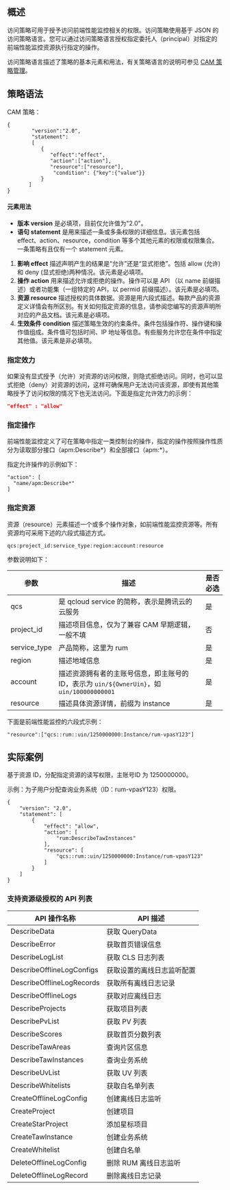 ## 概述
访问策略可用于授予访问前端性能监控相关的权限。访问策略使用基于 JSON 的访问策略语言。您可以通过访问策略语言授权指定委托人（principal）对指定的前端性能监控资源执行指定的操作。

访问策略语言描述了策略的基本元素和用法，有关策略语言的说明可参见 [CAM 策略管理](https://cloud.tencent.com/document/product/598/10600)。

## 策略语法
CAM 策略：

```
{	 
        "version":"2.0", 
        "statement": 
        [ 
           { 
              "effect":"effect", 
              "action":["action"], 
              "resource":["resource"], 
               "condition": {"key":{"value"}} 
           } 
       ] 
} 

```
#### 元素用法
- **版本 version** 是必填项，目前仅允许值为"2.0"。
- **语句 statement** 是用来描述一条或多条权限的详细信息。该元素包括 effect、action、resource，condition 等多个其他元素的权限或权限集合。一条策略有且仅有一个 statement 元素。
 1. **影响 effect** 描述声明产生的结果是“允许”还是“显式拒绝”。包括 allow (允许)和 deny (显式拒绝)两种情况。该元素是必填项。
 2. **操作 action** 用来描述允许或拒绝的操作。操作可以是 API （以 name 前缀描述）或者功能集（一组特定的 API，以 permid 前缀描述）。该元素是必填项。
 3. **资源 resource** 描述授权的具体数据。资源是用六段式描述。每款产品的资源定义详情会有所区别。有关如何指定资源的信息，请参阅您编写的资源声明所对应的产品文档。该元素是必填项。
 4. **生效条件 condition** 描述策略生效的约束条件。条件包括操作符、操作键和操作值组成。条件值可包括时间、IP 地址等信息。有些服务允许您在条件中指定其他值。该元素是非必填项。




### 指定效力

如果没有显式授予（允许）对资源的访问权限，则隐式拒绝访问。同时，也可以显式拒绝（deny）对资源的访问，这样可确保用户无法访问该资源，即使有其他策略授予了访问权限的情况下也无法访问。下面是指定允许效力的示例：

```json
"effect" : "allow"
```

### 指定操作

前端性能监控定义了可在策略中指定一类控制台的操作，指定的操作按照操作性质分为读取部分接口（apm:Describe\*）和全部接口（apm:\*）。

指定允许操作的示例如下：

```
"action": [
  "name/apm:Describe*"
]
```

### 指定资源

资源（resource）元素描述一个或多个操作对象，如前端性能监控资源等。所有资源均可采用下述的六段式描述方式。

```plaintext
qcs:project_id:service_type:region:account:resource
```

参数说明如下：

| 参数         | 描述                                                         | 是否必选 |
| ------------ | ------------------------------------------------------------ | -------- |
| qcs          | 是 qcloud service 的简称，表示是腾讯云的云服务               | 是       |
| project_id   | 描述项目信息，仅为了兼容 CAM 早期逻辑，一般不填              | 否       |
| service_type | 产品简称，这里为 rum                                         | 是       |
| region       | 描述地域信息                                                 | 是       |
| account      | 描述资源拥有者的主账号信息，即主账号的 ID，表示为 `uin/${OwnerUin}`，如 `uin/100000000001` | 是       |
| resource     | 描述具体资源详情，前缀为 instance                            | 是       |

下面是前端性能监控的六段式示例：

```plaintext
"resource":["qcs::rum::uin/1250000000:Instance/rum-vpasY123"]
```

## 实际案例
基于资源 ID，分配指定资源的读写权限，主账号ID 为 1250000000。

示例：为子用户分配查询业务系统（ID：rum-vpasY123）权限。

```
{
    "version": "2.0",
    "statement": [
        {
            "effect": "allow",
            "action": [
                "rum:DescribeTawInstances"
            ],
            "resource": [
                "qcs::rum::uin/1250000000:Instance/rum-vpasY123"
            ]
        }
    ]
}
```


### 支持资源级授权的 API 列表

| API 操作名称              | API 描述                   |
| ------------------------- | -------------------------- |
| DescribeData              | 获取 QueryData             |
| DescribeError             | 获取首页错误信息           |
| DescribeLogList           | 获取 CLS 日志列表          |
| DescribeOfflineLogConfigs | 获取设置的离线日志监听配置 |
| DescribeOfflineLogRecords | 获取所有离线日志记录       |
| DescribeOfflineLogs       | 获取对应离线日志           |
| DescribeProjects          | 获取项目列表               |
| DescribePvList            | 获取 PV 列表               |
| DescribeScores            | 获取首页分数列表           |
| DescribeTawAreas          | 查询片区信息               |
| DescribeTawInstances      | 查询业务系统               |
| DescribeUvList            | 获取 UV 列表                 |
| DescribeWhitelists        | 获取白名单列表             |
| CreateOfflineLogConfig    | 创建离线日志监听           |
| CreateProject             | 创建项目                   |
| CreateStarProject         | 添加星标项目               |
| CreateTawInstance         | 创建业务系统               |
| CreateWhitelist           | 创建白名单                 |
| DeleteOfflineLogConfig    | 删除 RUM 离线日志监听      |
| DeleteOfflineLogRecord    | 删除离线日志记录           |
